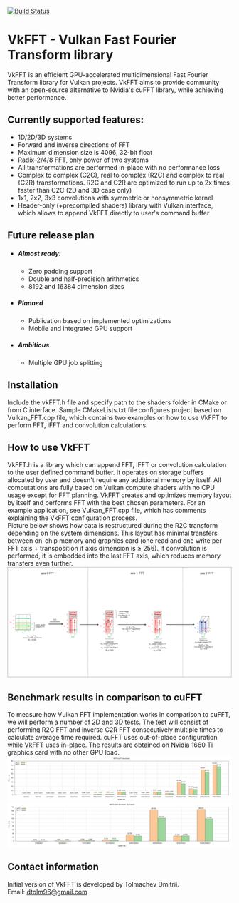 [![Build Status](https://travis-ci.com/DTolm/VkFFT.svg?token=nMgUQeqx7PXMeCFaXqsb&branch=master)](https://travis-ci.com/github/DTolm/VkFFT)
# VkFFT - Vulkan Fast Fourier Transform library
VkFFT is an efficient GPU-accelerated multidimensional Fast Fourier Transform library for Vulkan projects. VkFFT aims to provide community with an open-source alternative to Nvidia's cuFFT library, while achieving better performance.  
## Currently supported features:
  - 1D/2D/3D systems
  - Forward and inverse directions of FFT
  - Maximum dimension size is 4096, 32-bit float 
  - Radix-2/4/8 FFT, only power of two systems
  - All transformations are performed in-place with no performance loss
  - Complex to complex (C2C), real to complex (R2C) and complex to real (C2R) transformations. R2C and C2R are optimized to run up to 2x times faster than C2C (2D and 3D case only)
  - 1x1, 2x2, 3x3 convolutions with symmetric or nonsymmetric kernel
  - Header-only (+precompiled shaders) library with Vulkan interface, which allows to append VkFFT directly to user's command buffer
## Future release plan
 - ##### Almost ready: 
   - Zero padding support
   - Double and half-precision arithmetics
   - 8192 and 16384 dimension sizes
 - ##### Planned
    - Publication based on implemented optimizations
    - Mobile and integrated GPU support
 - ##### Ambitious
    - Multiple GPU job splitting

## Installation
Include the vkFFT.h file and specify path to the shaders folder in CMake or from C interface. Sample CMakeLists.txt file configures project based on Vulkan_FFT.cpp file, which contains two examples on how to use VkFFT to perform FFT, iFFT and convolution calculations.
## How to use VkFFT
VkFFT.h is a library which can append FFT, iFFT or convolution calculation to the user defined command buffer. It operates on storage buffers allocated by user and doesn't require any additional memory by itself. All computations are fully based on Vulkan compute shaders with no CPU usage except for FFT planning. VkFFT creates and optimizes memory layout by itself and performs FFT with the best chosen parameters. For an example application, see Vulkan_FFT.cpp file, which has comments explaining the VkFFT configuration process.\
Picture below shows how data is restructured during the R2C transform depending on the system dimensions. This layout has minimal transfers between on-chip memory and graphics card (one read and one write per FFT axis + transposition if axis dimension is ≥ 256). If convolution is performed, it is embedded into the last FFT axis, which reduces memory transfers even further.
![alt text](https://github.com/dtolm/VkFFT/blob/master/FFT_memory_layout.png?raw=true)
## Benchmark results in comparison to cuFFT
To measure how Vulkan FFT implementation works in comparison to cuFFT, we will perform a number of 2D and 3D tests. The test will consist of performing R2C FFT and inverse C2R FFT consecutively multiple times to calculate average time required. cuFFT uses out-of-place configuration while VkFFT uses in-place. The results are obtained on Nvidia 1660 Ti graphics card with no other GPU load.
![alt text](https://github.com/DTolm/VkFFT/blob/master/vkfft_benchmark_1.png?raw=true)
![alt text](https://github.com/DTolm/VkFFT/blob/master/vkfft_benchmark_2.png?raw=true)
## Contact information
Initial version of VkFFT is developed by Tolmachev Dmitrii.\
Email: <dtolm96@gmail.com>
